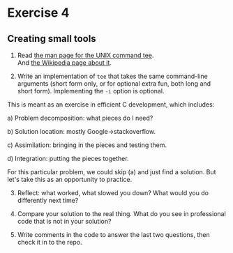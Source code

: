 # Exercise 4
## Creating small tools


1) Read [the man page for the UNIX command tee](http://man7.org/linux/man-pages/man1/tee.1.html).  
And [the Wikipedia page about it](http://en.wikipedia.org/wiki/Tee_(command)).

2) Write an implementation of `tee` that takes the same command-line
arguments (short form only, or for optional extra fun, both long and
short form).  Implementing the `-i` option is optional.

This is meant as an exercise in efficient C development, which includes:

a) Problem decomposition: what pieces do I need?

b) Solution location: mostly Google->stackoverflow.

c) Assimilation: bringing in the pieces and testing them.

d) Integration: putting the pieces together. 

For this particular problem, we could skip (a) and just find a solution.  But let's take this as an opportunity to practice.

3) Reflect: what worked, what slowed you down?  What would you do differently next time?

4) Compare your solution to the real thing.  What do you see in
professional code that is not in your solution?

5) Write comments in the code to answer the last two questions, then check it in to the repo.